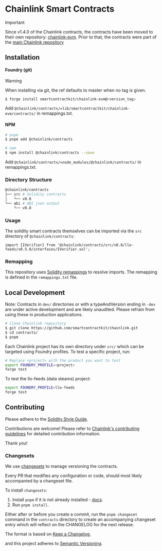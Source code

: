 # Chainlink Smart Contracts

> [!IMPORTANT] 
> Since v1.4.0 of the Chainlink contracts, the contracts have been moved to their own repository:
> [chainlink-evm](https://github.com/smartcontractkit/chainlink-evm). 
> Prior to that, the contracts were part of the [main Chainlink repository](https://github.com/smartcontractkit/chainlink)

## Installation

#### Foundry (git)

> [!WARNING]
> When installing via git, the ref defaults to master when no tag is given.


```sh
$ forge install smartcontractkit/chainlink-evm@<version_tag>
```

Add `@chainlink/contracts/=lib/smartcontractkit/chainlink-evm/contracts/` in remappings.txt.

#### NPM
```sh
# pnpm
$ pnpm add @chainlink/contracts
```

```sh
# npm
$ npm install @chainlink/contracts --save
```

Add `@chainlink/contracts/=node_modules/@chainlink/contracts/` in remappings.txt.



### Directory Structure

```sh
@chainlink/contracts
├── src # Solidity contracts
│   └── v0.8
└── abi # ABI json output
    └── v0.8
```

### Usage

The solidity smart contracts themselves can be imported via the `src` directory of `@chainlink/contracts`:

```solidity
import {IVerifier} from '@chainlink/contracts/src/v0.8/llo-feeds/v0.5.0/interfaces/IVerifier.sol';
```

### Remapping

This repository uses [Solidity remappings](https://docs.soliditylang.org/en/v0.8.20/using-the-compiler.html#compiler-remapping) to resolve imports.
The remapping is defined in the `remappings.txt` file.


## Local Development

Note:
Contracts in `dev/` directories or with a typeAndVersion ending in `-dev` are under active development
and are likely unaudited.
Please refrain from using these in production applications.

```bash
# Clone Chainlink repository
$ git clone https://github.com/smartcontractkit/chainlink.git
$ cd contracts/
$ pnpm
```

Each Chainlink project has its own directory under `src/` which can be targeted using Foundry profiles.
To test a specific project, run:

```bash
# Replace <project> with the product you want to test
export FOUNDRY_PROFILE=<project>
forge test
```

To test the llo-feeds (data steams) project:

```bash
export FOUNDRY_PROFILE=llo-feeds
forge test
```

## Contributing

Please adhere to the [Solidity Style Guide](https://github.com/smartcontractkit/chainlink-evm/blob/develop/contracts/STYLE_GUIDE.md).

Contributions are welcome! Please refer to
[Chainlink's contributing guidelines](https://github.com/smartcontractkit/chainlink/blob/develop/docs/CONTRIBUTING.md) for detailed
contribution information.

Thank you!

### Changesets

We use [changesets](https://github.com/changesets/changesets) to manage versioning the contracts.

Every PR that modifies any configuration or code, should most likely accompanied by a changeset file.

To install `changesets`:
  1. Install `pnpm` if it is not already installed - [docs](https://pnpm.io/installation).
  2. Run `pnpm install`.

Either after or before you create a commit, run the `pnpm changeset` command in the `contracts` directory to create an accompanying changeset entry which will reflect on the CHANGELOG for the next release.

The format is based on [Keep a Changelog](https://keepachangelog.com/en/1.0.0/),

and this project adheres to [Semantic Versioning](https://semver.org/spec/v2.0.0.html).

